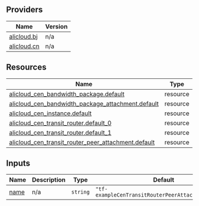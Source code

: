<!-- BEGIN_TF_DOCS -->
## Providers

| Name | Version |
|------|---------|
| <a name="provider_alicloud.bj"></a> [alicloud.bj](#provider\_alicloud.bj) | n/a |
| <a name="provider_alicloud.cn"></a> [alicloud.cn](#provider\_alicloud.cn) | n/a |

## Resources

| Name | Type |
|------|------|
| [alicloud_cen_bandwidth_package.default](https://registry.terraform.io/providers/hashicorp/alicloud/latest/docs/resources/cen_bandwidth_package) | resource |
| [alicloud_cen_bandwidth_package_attachment.default](https://registry.terraform.io/providers/hashicorp/alicloud/latest/docs/resources/cen_bandwidth_package_attachment) | resource |
| [alicloud_cen_instance.default](https://registry.terraform.io/providers/hashicorp/alicloud/latest/docs/resources/cen_instance) | resource |
| [alicloud_cen_transit_router.default_0](https://registry.terraform.io/providers/hashicorp/alicloud/latest/docs/resources/cen_transit_router) | resource |
| [alicloud_cen_transit_router.default_1](https://registry.terraform.io/providers/hashicorp/alicloud/latest/docs/resources/cen_transit_router) | resource |
| [alicloud_cen_transit_router_peer_attachment.default](https://registry.terraform.io/providers/hashicorp/alicloud/latest/docs/resources/cen_transit_router_peer_attachment) | resource |

## Inputs

| Name | Description | Type | Default | Required |
|------|-------------|------|---------|:--------:|
| <a name="input_name"></a> [name](#input\_name) | n/a | `string` | `"tf-exampleCenTransitRouterPeerAttachment1245518"` | no |
<!-- END_TF_DOCS -->    